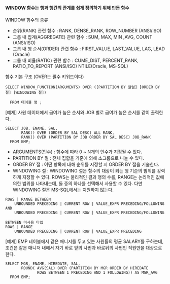 #### WINDOW 함수는 행과 행간의 관계를 쉽게 정의하기 위해 만든 함수

 WINDOW 함수의 종류

- 순위(RANK) 관련 함수 : RANK, DENSE_RANK, ROW_NUMBER (ANSI/ISO)
- 그룹 내 집계(AGGREGATE) 관련 함수 : SUM, MAX, MIN ,AVG, COUNT (ANSI/ISO)
- 그룹 내 행 순서(ORDER) 관련 함수 : FIRST_VALUE, LAST_VALUE, LAG, LEAD (Oracle)
- 그룹 내 비율(RATIO) 관련 함수 : CUME_DIST, PERCENT_RANK,  RATIO_TO_REPORT (ANSI/ISO) NTILE(Oracle, MS-SQL)


함수 기본 구조 (OVER는 필수 키워드이다)
```
SELECT WINDOW_FUNCTION(ARGUMENTS) OVER ([PARTITION BY 칼럼] [ORDER BY 절] [WINDOWING 절])

  FROM 테이블 명 ;
```

[예제] 사원 데이터에서 급여가 높은 순서와 JOB 별로 급여가 높은 순서를 같이 출력한다.
```
SELECT JOB, ENAME, SAL,
       RANK() OVER (ORDER BY SAL DESC) ALL RANK,
       RANK() OVER (PARTITION BY JOB ORDER BY SAL DESC) JOB_RANK
  FROM EMP;
```

- ARGUMENTS(인수) : 함수에 따라 0 ~ N개의 인수가 지정될 수 있다.
- PARTITION BY 절 : 전체 집합을 기준에 의해 소그룹으로 나눌 수 있다.
- ORDER BY 절 : 어떤 항목에 대해 순위를 지정할 지 ORDER BY 절을 기술한다.
- WINDOWING 절 : WINDOWING 절은 함수의 대상이 되는 행 기준의 범위를 강력하게 지정할 수 있다. ROWS는 물리적인 결과 행의 수를, RANGE는 논리적인 값에 의한 범위를 나타내는데, 둘 중의 하나를 선택해서 사용할 수 있다. 다만 WINDOWING 절은 MS-SQL에서는 지원하지 않는다.

```
ROWS | RANGE BETWEEN
    UNBOUNDED PRECEDING | CURRENT ROW | VALUE_EXPR PRECEDING/FOLLOWING 
AND
    UNBOUNDED PRECEDING | CURRENT ROW | VALUE_EXPR PRECEDING/FOLLOWING

BETWEEN 미사용 타입
ROWS | RANGE
    UNBOUNDED PRECEDING | CURRENT ROW | VALUE_EXPR PRECEDING
```

[예제] EMP 테이블에서 같은 매니저를 두고 있는 사원들의 평균 SALARY를 구하는데, 조건은 같은 매니저 내에서 자기 바로 앞의 사번과 바로뒤의 사번인 직원만을 대상으로 한다.
```
SELECT MGR, ENAME, HIREDATE, SAL, 
       ROUND( AVG(SAL) OVER (PARTITION BY MGR ORDER BY HIREDATE
              ROWS BETWEEN 1 PRECEDING AND 1 FOLLOWING)) AS MGR_AVG
  FROM EMP;
```

